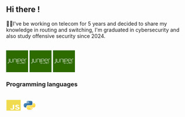 ## Hi there ! 

<!--
**MrN0b0dy-cyber/MrN0b0dy-cyber** is a ✨ _special_ ✨ repository because its `README.md` (this file) appears on your GitHub profile.

Here are some ideas to get you started:

- 🔭 I’m currently working on ...
- 🌱 I’m currently learning ...
- 👯 I’m looking to collaborate on ...
- 🤔 I’m looking for help with ...
- 💬 Ask me about ...
- 📫 How to reach me: ...
- 😄 Pronouns: ...
- ⚡ Fun fact: ...
-->
👨‍💻I've be working on telecom for 5 years and decided to share my knowledge in routing and switching, I'm graduated in cybersecurity and also study offensive security since 2024. 


<div style="display: inline_block"><br>
  <img align="center" alt="HUAWEI" height="60" width="60" src="https://github.com/MrN0b0dy-cyber/MrN0b0dy-cyber/blob/main/Juniperlogo.png">
  <img align="center" alt="DATACOM" height="60" width="60" src="https://github.com/MrN0b0dy-cyber/MrN0b0dy-cyber/blob/main/Juniperlogo.png">
  <img align="center" alt="JUNIPER" height="60" width="60" src="https://github.com/MrN0b0dy-cyber/MrN0b0dy-cyber/blob/main/Juniperlogo.png">
</div>

  
### Programming languages 
 
<div style="display: inline_block"><br>
  <img align="center" alt="Js" height="30" width="40" src="https://raw.githubusercontent.com/devicons/devicon/master/icons/javascript/javascript-plain.svg">
  <img align="center" alt="Python" height="30" width="40" src="https://raw.githubusercontent.com/devicons/devicon/master/icons/python/python-original.svg">
</div>
  
  ##
 
